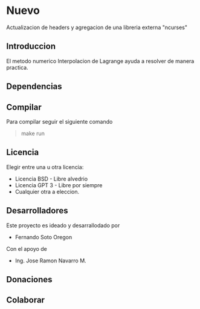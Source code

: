 # Nuevo

Actualizacion de headers y agregacion de una libreria externa "ncurses"

## Introduccion

El metodo numerico Interpolacion de Lagrange ayuda a resolver de manera practica.

## Dependencias


## Compilar

Para compilar seguir el siguiente comando

> make run

## Licencia
Elegir entre una u otra licencia:
- Licencia BSD - Libre alvedrio
- Licencia GPT 3 - Libre por siempre
- Cualquier otra a eleccion.

## Desarrolladores 

Este proyecto es ideado y desarrallodado por 

- Fernando Soto Oregon

Con el apoyo de 
- Ing. Jose Ramon Navarro M.

## Donaciones 


## Colaborar

